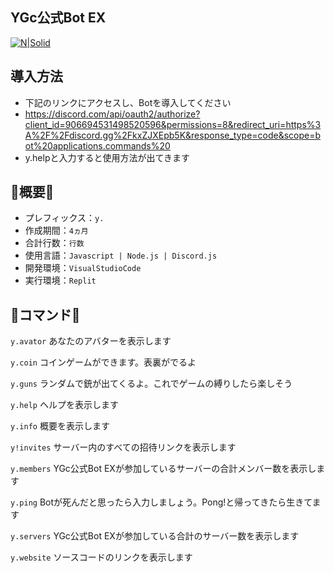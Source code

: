 ## **YGc公式Bot EX**

[![N|Solid](https://th.bing.com/th/id/OIP.7rrSRRCK6C4I1ukBf0zNSgAAAA?w=147&h=180&c=7&r=0&o=5&pid=1.7)](https://nodejs.org)

## 導入方法

- 下記のリンクにアクセスし、Botを導入してください
- https://discord.com/api/oauth2/authorize?client_id=906694531498520596&permissions=8&redirect_uri=https%3A%2F%2Fdiscord.gg%2FkxZJXEpb5K&response_type=code&scope=bot%20applications.commands%20
- y.helpと入力すると使用方法が出てきます

## 📕概要📕
- プレフィックス：`y.`
- 作成期間：`4ヵ月`
- 合計行数：`行数`
- 使用言語：`Javascript | Node.js | Discord.js`
- 開発環境：`VisualStudioCode`
- 実行環境：`Replit`

## 🔧コマンド🔧
```y.avator```
あなたのアバターを表示します

```y.coin```
コインゲームができます。表裏がでるよ

```y.guns```
ランダムで銃が出てくるよ。これでゲームの縛りしたら楽しそう

```y.help```
ヘルプを表示します

```y.info```
概要を表示します

```y!invites```
サーバー内のすべての招待リンクを表示します

```y.members```
YGc公式Bot EXが参加しているサーバーの合計メンバー数を表示します

```y.ping```
Botが死んだと思ったら入力しましょう。Pong!と帰ってきたら生きてます

```y.servers```
YGc公式Bot EXが参加している合計のサーバー数を表示します

```y.website```
ソースコードのリンクを表示します

